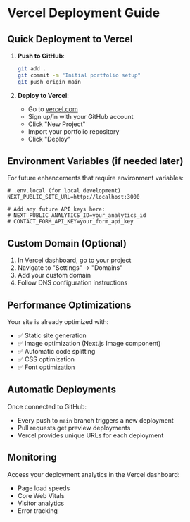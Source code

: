 # Vercel Deployment Guide

## Quick Deployment to Vercel

1. **Push to GitHub**:
   ```bash
   git add .
   git commit -m "Initial portfolio setup"
   git push origin main
   ```

2. **Deploy to Vercel**:
   - Go to [vercel.com](https://vercel.com)
   - Sign up/in with your GitHub account
   - Click "New Project"
   - Import your portfolio repository
   - Click "Deploy"

## Environment Variables (if needed later)

For future enhancements that require environment variables:

```env
# .env.local (for local development)
NEXT_PUBLIC_SITE_URL=http://localhost:3000

# Add any future API keys here:
# NEXT_PUBLIC_ANALYTICS_ID=your_analytics_id
# CONTACT_FORM_API_KEY=your_form_api_key
```

## Custom Domain (Optional)

1. In Vercel dashboard, go to your project
2. Navigate to "Settings" → "Domains"
3. Add your custom domain
4. Follow DNS configuration instructions

## Performance Optimizations

Your site is already optimized with:
- ✅ Static site generation
- ✅ Image optimization (Next.js Image component)
- ✅ Automatic code splitting
- ✅ CSS optimization
- ✅ Font optimization

## Automatic Deployments

Once connected to GitHub:
- Every push to `main` branch triggers a new deployment
- Pull requests get preview deployments
- Vercel provides unique URLs for each deployment

## Monitoring

Access your deployment analytics in the Vercel dashboard:
- Page load speeds
- Core Web Vitals
- Visitor analytics
- Error tracking
